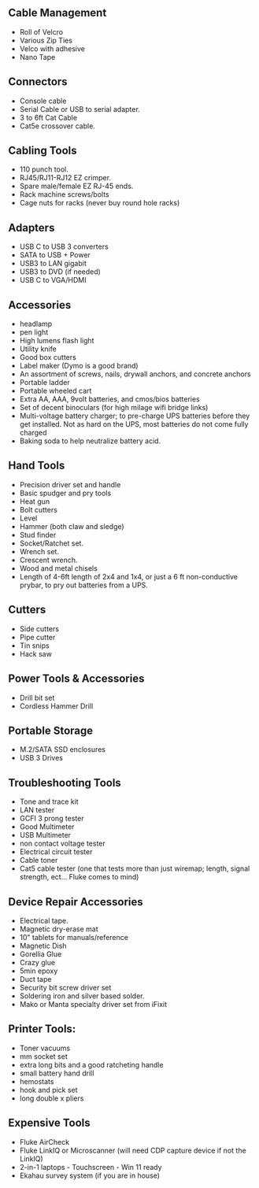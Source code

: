 ## Cable Management

- Roll of Velcro
- Various Zip Ties
- Velco with adhesive
- Nano Tape

## Connectors

- Console cable
- Serial Cable or USB to serial adapter.
- 3 to 6ft Cat Cable
- Cat5e crossover cable.

## Cabling Tools

- 110 punch tool.
- RJ45/RJ11-RJ12 EZ crimper.
- Spare male/female EZ RJ-45 ends.
- Rack machine screws/bolts
- Cage nuts for racks (never buy round hole racks)

## Adapters

- USB C to USB 3 converters
- SATA to USB + Power
- USB3 to LAN gigabit
- USB3 to DVD (if needed)
- USB C to VGA/HDMI

## Accessories

- headlamp
- pen light
- High lumens flash light
- Utility knife
- Good box cutters
- Label maker (Dymo is a good brand)
- An assortment of screws, nails, drywall anchors, and concrete anchors
- Portable ladder
- Portable wheeled cart
- Extra AA, AAA, 9volt batteries, and cmos/bios batteries
- Set of decent binoculars (for high milage wifi bridge links)
- Multi-voltage battery charger; to pre-charge UPS batteries before they get installed. Not as hard on the UPS, most batteries do not come fully charged
- Baking soda to help neutralize battery acid.

## Hand Tools

- Precision driver set and handle
- Basic spudger and pry tools
- Heat gun
- Bolt cutters
- Level
- Hammer (both claw and sledge)
- Stud finder
- Socket/Ratchet set.
- Wrench set.
- Crescent wrench.
- Wood and metal chisels
- Length of 4-6ft length of 2x4 and 1x4, or just a 6 ft non-conductive prybar, to pry out batteries from a UPS.

## Cutters

- Side cutters
- Pipe cutter
- Tin snips
- Hack saw

## Power Tools & Accessories

- Drill bit set
- Cordless Hammer Drill

## Portable Storage

- M.2/SATA SSD enclosures
- USB 3 Drives

## Troubleshooting Tools

- Tone and trace kit
- LAN tester
- GCFI 3 prong tester
- Good Multimeter
- USB Multimeter
- non contact voltage tester
- Electrical circuit tester
- Cable toner
- Cat5 cable tester (one that tests more than just wiremap; length, signal strength, ect... Fluke comes to mind)

## Device Repair Accessories

- Electrical tape.
- Magnetic dry-erase mat
- 10" tablets for manuals/reference
- Magnetic Dish
- Gorellia Glue
- Crazy glue
- 5min epoxy
- Duct tape
- Security bit screw driver set
- Soldering iron and silver based solder.
- Mako or Manta specialty driver set from iFixit

## Printer Tools:

- Toner vacuums
- mm socket set
- extra long bits and a good ratcheting handle
- small battery hand drill
- hemostats
- hook and pick set
- long double x pliers

## Expensive Tools

- Fluke AirCheck
- Fluke LinkIQ or Microscanner (will need CDP capture device if not the LinkIQ)
- 2-in-1 laptops - Touchscreen - Win 11 ready
- Ekahau survey system (if you are in house)
